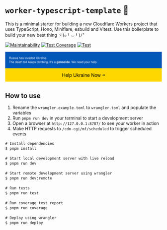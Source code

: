 # `worker-typescript-template` 🦕

This is a minimal starter for building a new Cloudflare Workers project that uses TypeScript, Hono, Miniflare, esbuild and Vitest. Use this boilerplate to build your new best thing ヾ(๑╹◡╹)ﾉ"

[![Maintainability](https://api.codeclimate.com/v1/badges/3fa5244eb03be0aa2681/maintainability)](https://codeclimate.com/github/denis-avakov/worker-typescript-template/maintainability) [![Test Coverage](https://api.codeclimate.com/v1/badges/3fa5244eb03be0aa2681/test_coverage)](https://codeclimate.com/github/denis-avakov/worker-typescript-template/test_coverage) [![Test](https://github.com/denis-avakov/worker-typescript-template/actions/workflows/test.yml/badge.svg)](https://github.com/denis-avakov/worker-typescript-template/actions/workflows/test.yml)

[![Stand With Ukraine](https://raw.githubusercontent.com/vshymanskyy/StandWithUkraine/main/banner2-direct.svg)](https://stand-with-ukraine.pp.ua)

## How to use

1. Rename the `wrangler.example.toml` to `wrangler.toml` and populate the variables
2. Run `pnpm run dev` in your terminal to start a development server
3. Open a browser at `http://127.0.0.1:8787/` to see your worker in action
4. Make HTTP requests to `/cdn-cgi/mf/scheduled` to trigger scheduled events

```shell
# Install dependencies
$ pnpm install

# Start local development server with live reload
$ pnpm run dev

# Start remote development server using wrangler
$ pnpm run dev:remote

# Run tests
$ pnpm run test

# Run coverage test report
$ pnpm run coverage

# Deploy using wrangler
$ pnpm run deploy
```
